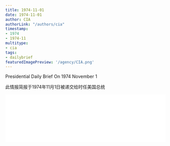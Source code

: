 ```yaml
---
title: 1974-11-01
date: 1974-11-01
author: CIA 
authorLink: "/authors/cia"
timestamp: 
- 1974
- 1974-11
multitype: 
- cia
tags: 
- dailybrief
featuredImagePreview: '/agency/CIA.png'
---
```



Presidential Daily Brief On 1974 November 1

此情报简报于1974年11月1日被递交给时任美国总统

<!--more-->





<div id="over" style="width:100%; overflow:hidden"> <iframe id="sFrame" name="sFrame" frameborder="no" border="0"  allowfullscreen marginwidth="0" scrolling="no" src = " /CIA/1974-11-01.html "  style = " position:absulute; width: 806px; top: 300;" > </iframe> </div>